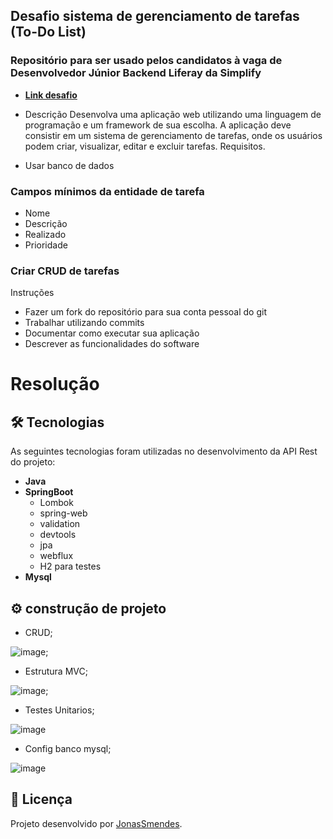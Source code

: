 ## Desafio sistema de gerenciamento de tarefas (To-Do List)
### Repositório para ser usado pelos candidatos à vaga de Desenvolvedor Júnior Backend Liferay da Simplify

- **[Link desafio](https://github.com/simplify-tec/desafio-junior-backend-simplify)**

- Descrição
Desenvolva uma aplicação web utilizando uma linguagem de programação e um framework de sua escolha. A aplicação deve consistir em um sistema de gerenciamento de tarefas, onde os usuários podem criar, visualizar, editar e excluir tarefas.
Requisitos.

- Usar banco de dados

### Campos mínimos da entidade de tarefa
- Nome
- Descrição
- Realizado
- Prioridade


### Criar CRUD de tarefas

 Instruções
-  Fazer um fork do repositório para sua conta pessoal do git
- Trabalhar utilizando commits
- Documentar como executar sua aplicação
- Descrever as funcionalidades do software

# Resolução 


## 🛠 Tecnologias

As seguintes tecnologias foram utilizadas no desenvolvimento da API Rest do projeto:

- **Java**
- **SpringBoot**
  - Lombok
  - spring-web
  - validation
  - devtools
  - jpa
  - webflux
  - H2 para testes 
- **Mysql**

## ⚙️ construção de projeto

-  CRUD;

![image](https://github.com/user-attachments/assets/061c1a61-bced-4797-ae45-80cdefda6c53);

-  Estrutura MVC;

![image](https://github.com/user-attachments/assets/b86a6e18-d04b-4bd3-bcca-b5e7f64b1926);

-  Testes Unitarios;

![image](https://github.com/user-attachments/assets/70e7acd3-f8b2-424f-bbb0-90f2a57c87db)


-  Config banco mysql;

![image](https://github.com/user-attachments/assets/83e267e4-e085-4c19-8727-ce84e4c1a9c7)



## 📝 Licença

Projeto desenvolvido por [JonasSmendes](https://repositorio-jonas-mendes.vercel.app/).

